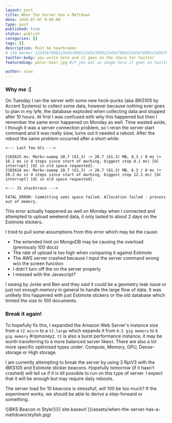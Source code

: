 ```yaml
---
layout: post
title: When the Server has a Meltdown
date: 2016-07-07 0:00:00
type: post
published: true
status: publish
categories: []
tags: []
description: Must be hearbroken 
# 110 marker 1234567890123456789012345678901234567890123456789012345678901234567890123456789012345678901234567890123456789
twitter-body: you write here and it goes on the share for twitter
featuredimg: polar-bear.jpg #if you put an image here it goes on twitter too

author: alex
---
```


### Why me :[

On Tuesday I ran the server with some new hock-pucks (aka iBKS105 by Accent Systems) to collect some data, however because nothing ever goes to plan in my lyfe, the database exploded when collecting data and stopped after 10 hours. At first I was confused with why this happened but then I remember the same error happened on Monday as well. Time wasted aside, I though it was a server connection problem, so I reran the server start command and it was really slow, turns out it needed a reboot. After the reboot the same problem occurred after a short while:

	<--- Last few GCs --->

	2165625 ms: Mark=-sweep 20.7 (61.3) -> 20.7 (61.3) MB, 8.3 / 0 ms (+ 16.1 ms in 4 steps since start of marking, biggest step 8.1 ms) [GC interrupt] [GC in old space requested].
	2165616 ms: Mark=-sweep 20.7 (61.3) -> 20.7 (61.3) MB, 6.3 / 0 ms (+ 20.2 ms in 4 steps since start of marking, biggest step 12.1 ms) [GC interrupt] [GC in old space requested].

	<--- JS stacktrace --->

	FATAL ERROR: Committing semi space failed. Allocation failed - process out of memory.

This error actually happened as well on Monday when I connected and attempted to upload weekend data, it only lasted to about 2 days on the Estimote stickers. 

I tried to pull some assumptions from this error which may be the cause:

- The extended limit on MongoDB may be causing the overload (previously 100 docs)
- The rate of upload is too high when comparing it against Estimote
- The AWS server crashed because I input the server command wrong w/o the screen function
- I didn't turn off the on the server properly
- I messed with the Javascript?

I swang by Jorke and Ben and they said it could be a geometry leak issue or just not enough memory in general to handle the large flow of data. It was unlikely this happened with just Estimote stickers or the old database which limited the size to 100 documents.

### Break it again!

To hopefully fix this, I expanded the Amazon Web Server's instance size from a `t2.micro` to a `t2.large` which expands it from `0.5 gig memory` to `8 gig memory` #ripmoneyz. `t2` is also a burst performance instance, it may be worth transferring to a more balanced server like`m3`. There are also a lot more specific optimised types under: Compute, Memory, GPU, Dense-storage or High storage.

I am currently attempting to break the server by using 3 RpiV3 with the iBKS105 and Estimote sticker beacons. Hopefully tomorrow (if it hasn't crashed) will tell us if it is till possible to run on this type of server. I expect that it will be enough but may require daily reboots.

The server load for 10 beacons is stressfull, will 100 be too much? If the experiment works, we should be able to derive a step-forward or something.

![iBKS Beacon in Style!]({{ site.baseurl }}/assets/when-the-server-has-a-meltdown/stylish.jpg)